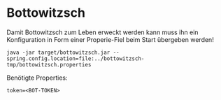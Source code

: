 # Bottowitzsch

Damit Bottowitzsch zum Leben erweckt werden kann muss ihn ein Konfiguration in Form einer Properie-Fiel beim Start übergeben werden!

```
java -jar target/bottowitzsch.jar --spring.config.location=file:../bottowitzsch-tmp/bottowitzsch.properties
```

Benötigte Properties:
```
token=<BOT-TOKEN>
```
